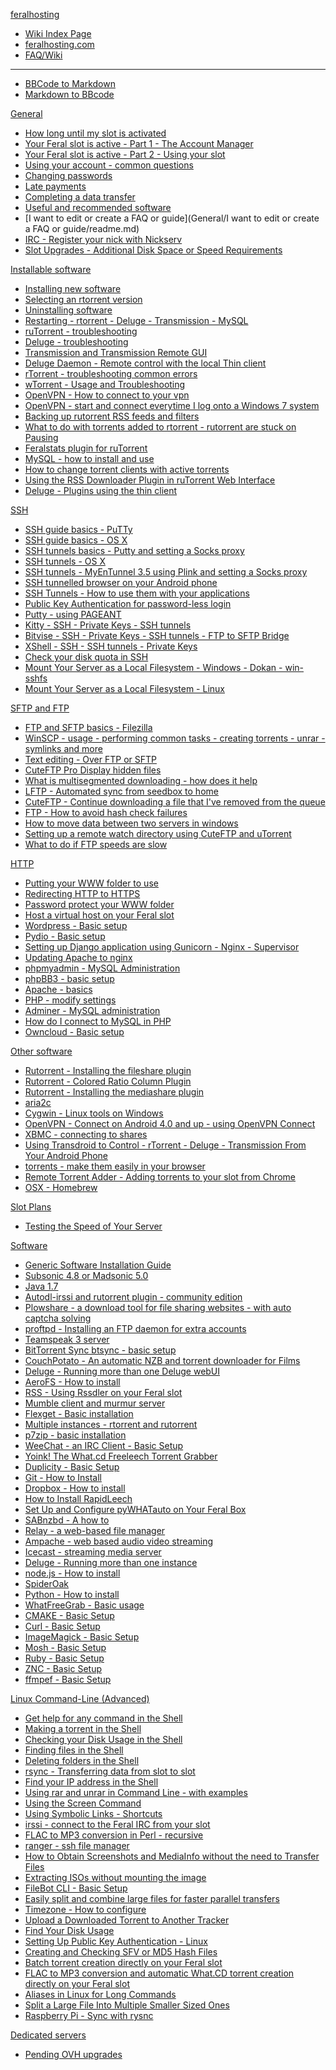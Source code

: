 [feralhosting]()

  * [Wiki Index Page](http://feralhosting.github.io/#!index.md)
  * [feralhosting.com](https://www.feralhosting.com/pricing)
  * [FAQ/Wiki](https://www.feralhosting.com/faq/)
  - - - -
  * [BBCode to Markdown](http://feralhosting.github.io/convert/b2m/index.html)
  * [Markdown to BBcode](http://feralhosting.github.io/convert/m2b/index.html)

[General]()

  * [How long until my slot is activated](General/How%20long%20until%20my%20slot%20is%20activated/readme.md)
  * [Your Feral slot is active - Part 1 - The Account Manager](General/Your%20Feral%20slot%20is%20active%20-%20Part%201%20-%20The%20Account%20Manager/readme.md)
  * [Your Feral slot is active - Part 2 - Using your slot](General/Your%20Feral%20slot%20is%20active%20-%20Part%202%20-%20Using%20your%20slot/readme.md)
  * [Using your account - common questions](General/Using%20your%20account%20-%20common%20questions/readme.md)
  * [Changing passwords](General/Changing%20passwords/readme.md)
  * [Late payments](General/Late%20payments/readme.md)
  * [Completing a data transfer](General/Completing%20a%20data%20transfer/readme.md)
  * [Useful and recommended software](General/Useful%20and%20recommended%20software/readme.md)
  * [I want to edit or create a FAQ or guide](General/I want to edit or create a FAQ or guide/readme.md)
  * [IRC - Register your nick with Nickserv](General/IRC%20-%20Register%20your%20nick%20with%20Nickserv/readme.md)
  * [Slot Upgrades - Additional Disk Space or Speed Requirements](General/Slot%20Upgrades%20-%20Additional%20Disk%20Space%20or%20Speed%20Requirements/readme.md)

[Installable software]()

  * [Installing new software](Installable%20software/Installing%20new%20software/readme.md)
  * [Selecting an rtorrent version](Installable%20software/Selecting%20an%20rtorrent%20version/readme.md)
  * [Uninstalling software](Installable%20software/Uninstalling%20software/readme.md)
  * [Restarting - rtorrent - Deluge - Transmission - MySQL](Installable%20software/Restarting%20-%20rtorrent%20-%20Deluge%20-%20Transmission%20-%20MySQL/readme.md)
  * [ruTorrent - troubleshooting](Installable%20software/ruTorrent%20-%20troubleshooting/readme.md)
  * [Deluge - troubleshooting](Installable%20software/Deluge%20-%20troubleshooting/readme.md)
  * [Transmission and Transmission Remote GUI](Installable%20software/Transmission%20and%20Transmission%20Remote%20GUI/readme.md)
  * [Deluge Daemon - Remote control with the local Thin client ](Installable%20software/Deluge%20Daemon%20-%20Remote%20control%20with%20the%20local%20Thin%20client/readme.md)
  * [rTorrent - troubleshooting common errors](Installable%20software/rTorrent%20-%20troubleshooting%20common%20errors/readme.md)
  * [wTorrent - Usage and Troubleshooting](Installable%20software/wTorrent%20-%20Usage%20and%20Troubleshooting/readme.md)
  * [OpenVPN - How to connect to your vpn](Installable%20software/OpenVPN%20-%20How%20to%20connect%20to%20your%20vpn/readme.md)
  * [OpenVPN - start and connect everytime I log onto a Windows 7 system](Installable%20software/OpenVPN%20-%20start%20and%20connect%20everytime%20I%20log%20onto%20a%20Windows%207%20system/readme.md)
  * [Backing up rutorrent RSS feeds and filters](Installable%20software/Backing%20up%20rutorrent%20RSS%20feeds%20and%20filters/readme.md)
  * [What to do with torrents added to rtorrent - rutorrent are stuck on Pausing](Installable%20software/What%20to%20do%20with%20torrents%20added%20to%20rtorrent%20-%20rutorrent%20are%20stuck%20on%20Pausing/readme.md)
  * [Feralstats plugin for ruTorrent](Installable%20software/Feralstats%20plugin%20for%20ruTorrent/readme.md)
  * [MySQL - how to install and use](Installable%20software/MySQL%20-%20how%20to%20install%20and%20use/readme.md)
  * [How to change torrent clients with active torrents](Installable%20software/How%20to%20change%20torrent%20clients%20with%20active%20torrents/readme.md)
  * [Using the RSS Downloader Plugin in ruTorrent Web Interface](Installable%20software/Using%20the%20RSS%20Downloader%20Plugin%20in%20ruTorrent%20Web%20Interface/readme.md)
  * [Deluge - Plugins using the thin client](Installable%20software/Deluge%20-%20Plugins%20using%20the%20Thin%20client/readme.md)

[SSH]()

  * [SSH guide basics - PuTTy](SSH/SSH%20guide%20basics%20-%20PuTTy/readme.md)
  * [SSH guide basics - OS X](SSH/SSH%20guide%20basics%20-%20OS%20X/readme.md)
  * [SSH tunnels basics - Putty and setting a Socks proxy](SSH/SSH%20tunnels%20basics%20-%20Putty%20and%20setting%20a%20Socks%20proxy/readme.md)
  * [SSH tunnels - OS X](SSH/SSH%20tunnels%20-%20OS%20X/readme.md)
  * [SSH tunnels - MyEnTunnel 3.5 using Plink and setting a Socks proxy](SSH/SSH%20tunnels%20-%20MyEnTunnel%203.5%20and%20Plink/readme.md)
  * [SSH tunnelled browser on your Android phone](SSH/SSH%20tunneled%20browser%20on%20your%20Android%20phone/readme.md)
  * [SSH Tunnels - How to use them with your applications](SSH/SSH%20Tunnels%20-%20How%20to%20use%20them%20with%20your%20applications/readme.md)
  * [Public Key Authentication for password-less login](SSH/Public%20Key%20Authentication%20for%20password-less%20login/readme.md)
  * [Putty - using PAGEANT](SSH/Putty%20-%20using%20PAGEANT/readme.md)
  * [Kitty - SSH - Private Keys - SSH tunnels](SSH/Kitty%20-%20SSH%20-%20Private%20Keys%20-%20SSH%20tunnels/readme.md)
  * [Bitvise - SSH - Private Keys - SSH tunnels - FTP to SFTP Bridge](SSH/Bitvise%20-%20SSH%20-%20Private%20Keys%20-%20SSH%20tunnels%20-%20FTP%20to%20SFTP%20Bridge/readme.md)
  * [XShell - SSH - SSH tunnels - Private Keys](SSH/XShell%20-%20SSH%20-%20Private%20Keys%20-%20SSH%20tunnels/readme.md)
  * [Check your disk quota in SSH](SSH/Check%20your%20disk%20quota%20in%20SSH/readme.md)
  * [Mount Your Server as a Local Filesystem - Windows - Dokan - win-sshfs](SSH/Mount%20Your%20Server%20as%20a%20Local%20Filesystem%20-%20Windows%20-%20Dokan%20-%20win-sshfs/readme.md)
  * [Mount Your Server as a Local Filesystem - Linux](SSH/Mount%20Your%20Server%20as%20a%20Local%20Filesystem%20-%20Linux/readme.md)

[SFTP and FTP]()

  * [FTP and SFTP basics - Filezilla](SFTP%20and%20FTP/FTP%20and%20SFTP%20basics%20-%20Filezilla/readme.md)
  * [WinSCP - usage - performing common tasks - creating torrents - unrar - symlinks and more](SFTP%20and%20FTP/WinSCP%20-%20usage%20-%20performing%20common%20tasks%20-%20creating%20torrents%20-%20unrar%20-%20symlinks%20and%20more/readme.md)
  * [Text editing - Over FTP or SFTP](SFTP%20and%20FTP/Text%20editing/readme.md)
  * [CuteFTP Pro Display hidden files](SFTP%20and%20FTP/CuteFTP%20Pro%20Display%20hidden%20files/readme.md)
  * [What is multisegmented downloading - how does it help](SFTP%20and%20FTP/What%20is%20multisegmented%20downloading%20-%20how%20does%20it%20help/readme.md)
  * [LFTP - Automated sync from seedbox to home](SFTP%20and%20FTP/LFTP%20-%20Automated%20sync%20from%20seedbox%20to%20home/readme.md)
  * [CuteFTP - Continue downloading a file that I've removed from the queue](SFTP%20and%20FTP/CuteFTP%20-%20Continue%20downloading%20a%20file%20that%20I%27ve%20removed%20from%20the%20queue/readme.md)
  * [FTP - How to avoid hash check failures](SFTP%20and%20FTP/FTP%20-%20How%20to%20avoid%20hash%20check%20failures/readme.md)
  * [How to move data between two servers in windows](SFTP%20and%20FTP/How%20to%20move%20data%20between%20two%20servers%20in%20windows/readme.md)
  * [Setting up a remote watch directory using CuteFTP and uTorrent](SFTP%20and%20FTP/Setting%20up%20a%20remote%20watch%20directory%20using%20CuteFTP%20and%20uTorrent/readme.md)
  * [What to do if FTP speeds are slow](SFTP%20and%20FTP/What%20to%20do%20if%20FTP%20speeds%20are%20slow/readme.md)

[HTTP]()

  * [Putting your WWW folder to use](HTTP/Putting%20your%20WWW%20folder%20to%20use/readme.md)
  * [Redirecting HTTP to HTTPS](HTTP/Redirecting%20HTTP%20to%20HTTPS/readme.md)
  * [Password protect your WWW folder](HTTP/Password%20protect%20your%20WWW%20folder/readme.md)
  * [Host a virtual host on your Feral slot](HTTP/Host%20a%20virtual%20host%20on%20your%20Feral%20slot/readme.md)
  * [Wordpress - Basic setup](HTTP/Worpress/readme.md)
  * [Pydio - Basic setup](HTTP/Pydio%20-%20Basic%20setup/readme.md)
  * [Setting up Django application using Gunicorn - Nginx - Supervisor](HTTP/Setting%20up%20Django%20application%20using%20Gunicorn%20-%20Nginx%20-%20Supervisor/readme.md)
  * [Updating Apache to nginx](HTTP/Updating%20Apache%20to%20nginx/readme.md)
  * [phpmyadmin - MySQL Administration](HTTP/phpmyadmin%20-%20MySQL%20Administration/readme.md)
  * [phpBB3 - basic setup](HTTP/phpBB3%20-%20basic%20setup/readme.md)
  * [Apache - basics](HTTP/Apache%20-%20basics/readme.md)
  * [PHP - modify settings](HTTP/PHP%20-%20modify%20settings/readme.md)
  * [Adminer - MySQL administration](HTTP/Adminer%20-%20MySQL%20administration/readme.md)
  * [How do I connect to MySQL in PHP](HTTP/How%20do%20I%20connect%20to%20MySQL%20in%20PHP/README.md)
  * [Owncloud - Basic setup](HTTP/Owncloud%20-%20Basic%20setup/readme.md)

[Other software]()

  * [Rutorrent - Installing the fileshare plugin](Other%20Software/Rutorrent%20-%20Installing%20the%20fileshare%20plugin/readme.md)
  * [Rutorrent - Colored Ratio Column Plugin](Other%20Software/Rutorrent%20-%20Colored%20Ratio%20Column%20Plugin/readme.md)
  * [Rutorrent - Installing the mediashare plugin](Other%20Software/Rutorrent%20-%20Installing%20the%20mediashare%20plugin/readme.md)
  * [aria2c](Other%20Software/aria2c/readme.md)
  * [Cygwin - Linux tools on Windows](Other%20Software/Cygwin%20-%20Linux%20tools%20on%20Windows/readme.md)
  * [OpenVPN - Connect on Android 4.0 and up - using OpenVPN Connect](Other%20Software/OpenVPN%20-%20Connect%20on%20Android%204.0%20and%20up%20-%20using%20OpenVPN%20Connect/readme.md)
  * [XBMC - connecting to shares](Other%20Software/xbmc%20-%20connecting%20to%20shares/readme.md)
  * [Using Transdroid to Control - rTorrent - Deluge - Transmission From Your Android Phone](Other%20Software/Using%20Transdroid%20to%20Control%20rTorrent%20-%20Deluge%20-%20Transmission%20From%20Your%20Android%20Phone/readme.md)
  * [torrents - make them easily in your browser](Other%20Software/torrents%20-%20make%20them%20easily%20in%20your%20browser/readme.md)
  * [Remote Torrent Adder - Adding torrents to your slot from Chrome](Other%20Software/Remote%20Torrent%20Adder%20-%20Adding%20torrents%20to%20your%20slot%20from%20Chrome/readme.md)
  * [OSX - Homebrew](Other%20Software/OSX%20-%20Homebrew/readme.md)

[Slot Plans]()

  * [Testing the Speed of Your Server]()

[Software]()

  * [Generic Software Installation Guide](Software/Generic%20Software%20Installation%20Guide/readme.md)
  * [Subsonic 4.8 or Madsonic 5.0](Software/Subsonic%20and%20Madsonic/readme.md)
  * [Java 1.7](Software/Java%201.7/readme.md)
  * [Autodl-irssi and rutorrent plugin - community edition](Software/Autodl-irssi%20and%20rutorrent%20plugin%20-%20community%20edition/readme.md)
  * [Plowshare - a download tool for file sharing websites - with auto captcha solving](Software/Plowshare-%20a%20download%20tool%20for%20file%20sharing%20websites%20-%20with%20auto%20captcha%20solving/readme.md)
  * [proftpd - Installing an FTP daemon for extra accounts](Software/proftpd%20-%20Installing%20an%20FTP%20daemon%20for%20extra%20accounts/readme.md)
  * [Teamspeak 3 server](Software/Teamspeak%203%20server/readme.md)
  * [BitTorrent Sync btsync - basic setup](Software/BitTorrent%20Sync%20btsync%20-%20basic%20setup/readme.md)
  * [CouchPotato - An automatic NZB and torrent downloader for Films](Software/CouchPotato%20-%20An%20automatic%20NZB%20and%20torrent%20downloader%20for%20Films/readme.md)
  * [Deluge - Running more than one Deluge webUI]()
  * [AeroFS - How to install](Software/Aerofs%20-%20How%20to%20install/readme.md)
  * [RSS - Using Rssdler on your Feral slot](Software/RSS%20-%20Using%20Rssdler%20on%20your%20Feral%20slot/readme.md)
  * [Mumble client and murmur server](Software/Mumble%20client%20and%20murmur%20server/readme.md)
  * [Flexget - Basic installation](Software/Flexget%20-%20Basic%20installation/readme.md)
  * [Multiple instances - rtorrent and rutorrent](Software/Multiple%20instances%20-%20rtorrent%20and%20rutorrent/readme.md)
  * [p7zip - basic installation](Software/p7zip/readme.md)
  * [WeeChat - an IRC Client - Basic Setup](Software/Weechat%20-%20IRC%20client%20basic%20setup/readme.md)
  * [Yoink! The What.cd Freeleech Torrent Grabber](Software/Yoink!%20-%20The%20What.CD%20Freeleech%20Torrent%20Grabber/readme.md)
  * [Duplicity - Basic Setup](Software/Duplicity%20-%20Basic%20Setup/readme.md)
  * [Git - How to Install](Software/Git%20-%20How%20to%20Install/readme.md)
  * [Dropbox - How to install](Software/Dropbox%20-%20How%20to%20install/readme.md)
  * [How to Install RapidLeech](Software/RapidLeech%20-%20How%20to%20Install/readme.md)
  * [Set Up and Configure pyWHATauto on Your Feral Box]()
  * [SABnzbd - A how to](Software/SABnzbd%20-%20A%20how%20to/readme.md)
  * [Relay - a web-based file manager](Software/Relay%20-%20a%20web-based%20file%20manager/readme.md)
  * [Ampache - web based audio video streaming](Software/Ampache%20-%20web%20based%20audio%20video%20streaming/readme.md)
  * [Icecast - streaming media server](Software/Icecast%20-%20streaming%20media%20server/readme.md)
  * [Deluge - Running more than one instance]()
  * [node.js - How to install](Software/node.js%20-%20How%20to%20install/readme.md)
  * [SpiderOak](Software/SpiderOak/readme.md)
  * [Python - How to install](Software/Python%20-%20How%20to%20install/readme.md)
  * [WhatFreeGrab - Basic usage](Software/whatfreegrab/readme.md)
  * [CMAKE - Basic Setup](Software/CMAKE%20-%20Basic%20Setup/readme.md)
  * [Curl - Basic Setup](Software/Curl%20-%20Basic%20Setup/readme.md)
  * [ImageMagick - Basic Setup](Software/ImageMagick%20-%20Basic%20Setup/readme.md)
  * [Mosh - Basic Setup](Software/Mosh%20-%20Basic%20Setup/readme.md)
  * [Ruby - Basic Setup](Software/Ruby%20-%20Basic%20Setup/readme.md)
  * [ZNC - Basic Setup](Software/ZNC%20-%20Basic%20Setup/readme.md)
  * [ffmpef - Basic Setup](Software/ffmpeg%20-%20Basic%20Setup/readme.md)

[Linux Command-Line (Advanced)]()

  * [Get help for any command in the Shell]()
  * [Making a torrent in the Shell]()
  * [Checking your Disk Usage in the Shell]()
  * [Finding files in the Shell]()
  * [Deleting folders in the Shell]()
  * [rsync - Transferring data from slot to slot]()
  * [Find your IP address in the Shell]()
  * [Using rar and unrar in Command Line - with examples]()
  * [Using the Screen Command]()
  * [Using Symbolic Links - Shortcuts]()
  * [irssi - connect to the Feral IRC from your slot]()
  * [FLAC to MP3 conversion in Perl - recursive]()
  * [ranger - ssh file manager]()
  * [How to Obtain Screenshots and MediaInfo without the need to Transfer Files]()
  * [Extracting ISOs without mounting the image]()
  * [FileBot CLI - Basic Setup]()
  * [Easily split and combine large files for faster parallel transfers]()
  * [Timezone - How to configure]()
  * [Upload a Downloaded Torrent to Another Tracker]()
  * [Find Your Disk Usage]()
  * [Setting Up Public Key Authentication - Linux]()
  * [Creating and Checking SFV or MD5 Hash Files]()
  * [Batch torrent creation directly on your Feral slot]()
  * [FLAC to MP3 conversion and automatic What.CD torrent creation directly on your Feral slot]()
  * [Aliases in Linux for Long Commands]()
  * [Split a Large File Into Multiple Smaller Sized Ones]()
  * [Raspberry Pi - Sync with rysnc]()

[Dedicated servers]()

  * [Pending OVH upgrades](Dedicated%20servers/Pending%20OVH%20upgrades/readme.md)
